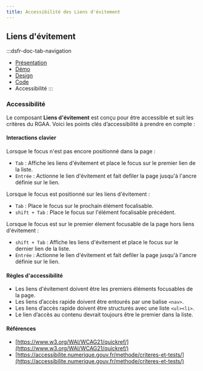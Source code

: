 ```yaml
---
title: Accessibilité des Liens d'évitement
---
```


## Liens d'évitement

:::dsfr-doc-tab-navigation
- [Présentation](../index.md)
- [Démo](../demo/index.md)
- [Design](../design/index.md)
- [Code](../code/index.md)
- Accessibilité
:::

### Accessibilité

Le composant **Liens d'évitement** est conçu pour être accessible et suit les critères du RGAA. Voici les points clés d’accessibilité à prendre en compte :

#### Interactions clavier

Lorsque le focus n'est pas encore positionné dans la page :

- `Tab` : Affiche les liens d'évitement et place le focus sur le premier lien de la liste.
- `Entrée` : Actionne le lien d'évitement et fait defiler la page jusqu'à l'ancre définie sur le lien.

Lorsque le focus est positionné sur les liens d'évitement :

- `Tab` : Place le focus sur le prochain élément focalisable.
- `shift + Tab` : Place le focus sur l'élément focalisable précédent.

Lorsque le focus est sur le premier élement focusable de la page hors liens d'évitement :

- `shift + Tab` : Affiche les liens d'évitement et place le focus sur le dernier lien de la liste.
- `Entrée` : Actionne le lien d'évitement et fait defiler la page jusqu'à l'ancre définie sur le lien.

#### Règles d'accessibilité

- Les liens d'évitement doivent être les premiers éléments focusables de la page.
- Les liens d’accès rapide doivent être entourés par une balise `<nav>`.
- Les liens d’accès rapide doivent être structurés avec une liste `<ul><li>`.
- Le lien d’accès au contenu devrait toujours être le premier dans la liste.

#### Références

- [https://www.w3.org/WAI/WCAG21/quickref/](https://www.w3.org/WAI/WCAG21/quickref/)
- [https://accessibilite.numerique.gouv.fr/methode/criteres-et-tests/](https://accessibilite.numerique.gouv.fr/methode/criteres-et-tests/)
